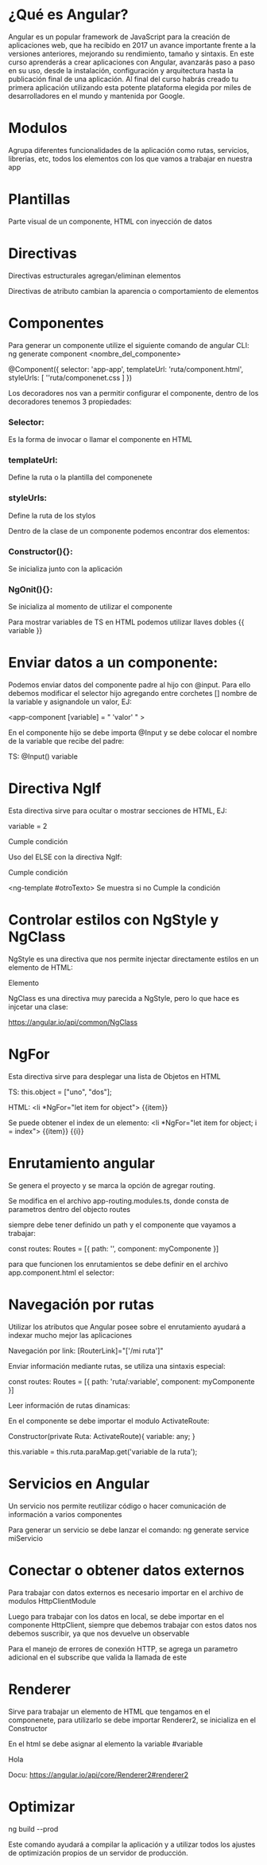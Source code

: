 # ¿Qué es Angular?

Angular es un popular framework de JavaScript para la creación de aplicaciones web, que ha recibido en 2017 un avance importante frente a la versiones anteriores,
mejorando su rendimiento, tamaño y sintaxis. En este curso aprenderás a crear aplicaciones con Angular, avanzarás paso a paso en su uso, desde la instalación,
configuración y arquitectura hasta la publicación final de una aplicación. Al final del curso habrás creado tu primera aplicación utilizando esta potente plataforma
elegida por miles de desarrolladores en el mundo y mantenida por Google.


# Modulos

Agrupa diferentes funcionalidades de la aplicación como rutas, servicios, librerias, etc, todos los elementos con los que vamos a trabajar en nuestra app

# Plantillas 

Parte visual de un componente, HTML con inyección de datos

# Directivas

Directivas estructurales agregan/eliminan elementos

Directivas de atributo cambian la aparencia o comportamiento de elementos


# Componentes

Para generar un  componente utilize el siguiente comando de angular CLI: ng generate component <nombre_del_componente>

@Component({
    selector: 'app-app',
    templateUrl: 'ruta/component.html',
    styleUrls: [ ''ruta/componenet.css ]
})

Los decoradores nos van a permitir configurar el componente, dentro de los decoradores tenemos 3 propiedades:

### Selector: 
Es la forma de invocar o llamar el componente en HTML
### templateUrl: 
Define la ruta o la plantilla del componenete
### styleUrls: 
Define la ruta de los stylos

Dentro de la clase de un componente podemos encontrar dos elementos:

### Constructor(){}: 
Se inicializa junto con la aplicación

### NgOnit(){}: 
Se inicializa al momento de utilizar el componente


Para mostrar variables de TS en HTML podemos utilizar llaves dobles {{ variable }}

# Enviar datos a un componente:

Podemos enviar datos del componente padre al hijo con @input. Para ello debemos modificar el selector hijo agregando entre corchetes [] nombre de la variable y
asignandole un valor, EJ:

<app-component [variable] = " 'valor' " ></app-component>

En el componente hijo se debe importa @Input y se debe colocar el nombre de la variable que recibe del padre:

TS: @Input() variable


# Directiva NgIf

Esta directiva sirve para ocultar o mostrar secciones de HTML, EJ:

variable = 2

<div  *NgIf="variable = 2" >
    Cumple condición
</div>


Uso del ELSE con la directiva NgIf:

<div  *NgIf="variable = 2"; else otroTexto >
    Cumple condición
</div>

<ng-template #otroTexto>
    Se muestra si no Cumple la condición
</ng-template>


# Controlar estilos con NgStyle y NgClass

NgStyle es una directiva que nos permite injectar directamente estilos en un elemento de HTML:

<div [NgStyle]="{'color': 'verde'}" >
    Elemento
</div>

NgClass es una directiva muy parecida a NgStyle, pero lo que hace es injcetar una clase:

https://angular.io/api/common/NgClass


# NgFor

Esta directiva sirve para desplegar una lista de Objetos en HTML

TS:
    this.object = ["uno", "dos"];

HTML:
    <li *NgFor="let item for object"> {{item}} </li>


Se puede obtener el index de un elemento:  <li *NgFor="let item for object; i = index"> {{item}} {{i}} </li>


# Enrutamiento angular

Se genera el proyecto y se marca la opción de agregar routing.

Se modifica en el archivo app-routing.modules.ts, donde consta de parametros dentro del objecto routes

siempre debe tener definido un path y el componente que vayamos a trabajar:

const routes: Routes = [{
    path: '', component: myComponente
}]

para que funcionen los enrutamientos se debe definir en el archivo app.component.html el selector:

<router-outlet> </router-outlet>

# Navegación por rutas

Utilizar los atributos que Angular posee sobre el enrutamiento ayudará a indexar mucho mejor las aplicaciones

Navegación por link:
[RouterLink]="['/mi ruta']"


Enviar información mediante rutas, se utiliza una sintaxis especial:

const routes: Routes = [{
    path: 'ruta/:variable', component: myComponente
}]

Leer información de rutas dinamicas:

En el componente se debe importar el modulo ActivateRoute:

Constructor(private Ruta: ActivateRoute){
    variable: any;
}

this.variable = this.ruta.paraMap.get('variable de la ruta');


# Servicios en Angular

Un servicio nos permite reutilizar código o hacer comunicación de información a varios componentes

Para generar un servicio se debe lanzar el comando:  ng generate service miServicio


# Conectar o obtener datos externos

Para trabajar con datos externos es necesario importar en el archivo de modulos HttpClientModule

Luego para trabajar con los datos en local, se debe importar en el componente HttpClient, siempre que debemos trabajar con estos datos
nos debemos suscribir, ya que nos devuelve un observable

Para el manejo de errores de conexión HTTP, se agrega un parametro adicional en el subscribe que valida la llamada de este


# Renderer

Sirve para trabajar un elemento de HTML que tengamos en el componenete, para utilizarlo se debe importar Renderer2, se inicializa en el Constructor

En el html se debe asignar al elemento la variable #variable

<p #miParrafo> Hola </p>

Docu:
https://angular.io/api/core/Renderer2#renderer2


# Optimizar

ng build --prod

Este comando ayudará a compilar la aplicación y a utilizar todos los ajustes de optimización propios de un servidor de producción.






